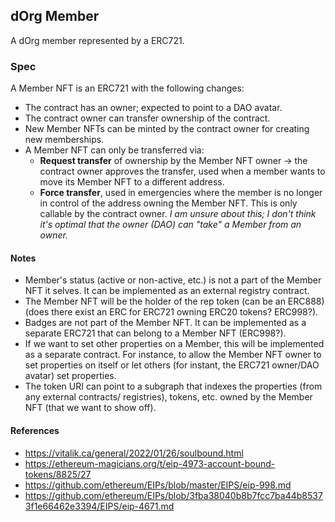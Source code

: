 ## dOrg Member

A dOrg member represented by a ERC721.

### Spec

A Member NFT is an ERC721 with the following changes:

- The contract has an owner; expected to point to a DAO avatar.
- The contract owner can transfer ownership of the contract.
- New Member NFTs can be minted by the contract owner for creating new memberships.
- A Member NFT can only be transferred via:
  - **Request transfer** of ownership by the Member NFT owner -> the contract owner approves the transfer, used when a member wants to move its Member NFT to a different address.
  - **Force transfer**, used in emergencies where the member is no longer in control of the address owning the Member NFT. This is only callable by the contract owner. _I am unsure about this; I don't think it's optimal that the owner (DAO) can "take" a Member from an owner._

#### Notes

- Member's status (active or non-active, etc.) is not a part of the Member NFT it selves. It can be implemented as an external registry contract.
- The Member NFT will be the holder of the rep token (can be an ERC888) (does there exist an ERC for ERC721 owning ERC20 tokens? ERC998?).
- Badges are not part of the Member NFT. It can be implemented as a separate ERC721 that can belong to a Member NFT (ERC998?).
- If we want to set other properties on a Member, this will be implemented as a separate contract. For instance, to allow the Member NFT owner to set properties on itself or let others (for instant, the ERC721 owner/DAO avatar) set properties.
- The token URI can point to a subgraph that indexes the properties (from any external contracts/ registries), tokens, etc. owned by the Member NFT (that we want to show off).

#### References

- https://vitalik.ca/general/2022/01/26/soulbound.html
- https://ethereum-magicians.org/t/eip-4973-account-bound-tokens/8825/27
- https://github.com/ethereum/EIPs/blob/master/EIPS/eip-998.md
- https://github.com/ethereum/EIPs/blob/3fba38040b8b7fcc7ba44b85373f1e66462e3394/EIPS/eip-4671.md
